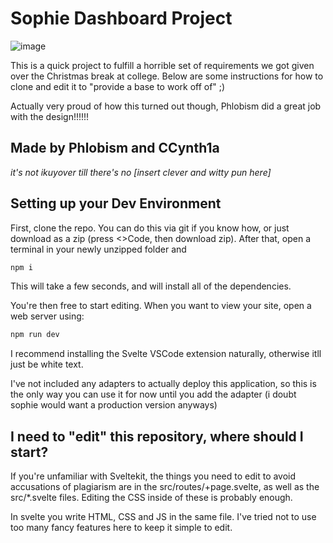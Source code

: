 # Sophie Dashboard Project

![image](https://github.com/user-attachments/assets/e4b79237-602b-46e6-b1c3-165624ee78f6)

This is a quick project to fulfill a horrible set of requirements we got given over the Christmas break at college. Below are some instructions for how to clone and edit it to "provide a base to work off of" ;)

Actually very proud of how this turned out though, Phlobism did a great job with the design!!!!!!

## Made by Phlobism and CCynth1a
*it's not ikuyover till there's no [insert clever and witty pun here]*

## Setting up your Dev Environment

First, clone the repo. You can do this via git if you know how, or just download as a zip (press <>Code, then download zip). After that, open a terminal in your newly unzipped folder and

```bash
npm i
```

This will take a few seconds, and will install all of the dependencies.

You're then free to start editing. When you want to view your site, open a web server using:

```sh
npm run dev
```

I recommend installing the Svelte VSCode extension naturally, otherwise itll just be white text.

I've not included any adapters to actually deploy this application, so this is the only way you can use it for now until you add the adapter (i doubt sophie would want a production version anyways)

## I need to "edit" this repository, where should I start?

If you're unfamiliar with Sveltekit, the things you need to edit to avoid accusations of plagiarism are in the src/routes/+page.svelte, as well as the src/*.svelte files. Editing the CSS inside of these is probably enough.

In svelte you write HTML, CSS and JS in the same file. I've tried not to use too many fancy features here to keep it simple to edit.
